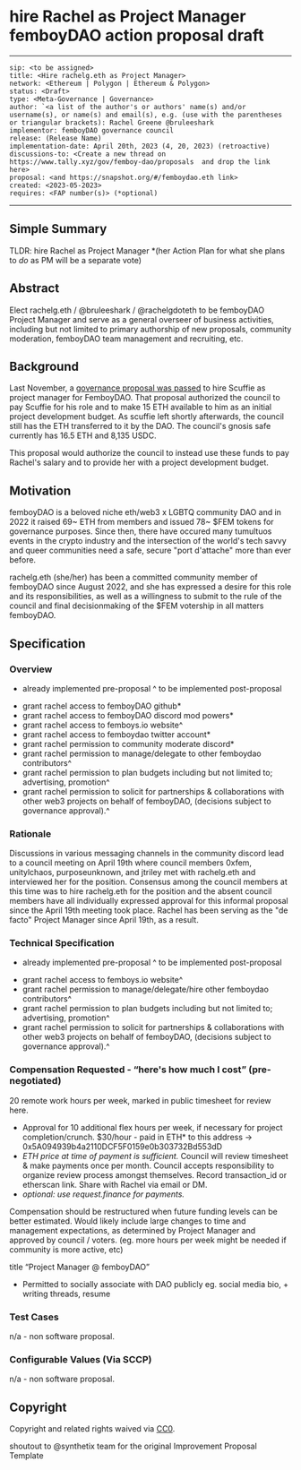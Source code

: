 # hire Rachel as Project Manager femboyDAO action proposal draft

---
```
sip: <to be assigned>
title: <Hire rachelg.eth as Project Manager>
network: <Ethereum | Polygon | Ethereum & Polygon>
status: <Draft>
type: <Meta-Governance | Governance>
author: `<a list of the author's or authors' name(s) and/or username(s), or name(s) and email(s), e.g. (use with the parentheses or triangular brackets): Rachel Greene @bruleeshark
implementor: femboyDAO governance council
release: (Release Name)
implementation-date: April 20th, 2023 (4, 20, 2023) (retroactive)
discussions-to: <Create a new thread on https://www.tally.xyz/gov/femboy-dao/proposals  and drop the link here>
proposal: <and https://snapshot.org/#/femboydao.eth link>
created: <2023-05-2023>
requires: <FAP number(s)> (*optional)
```
---

<!--You can leave these HTML comments in your merged FAP and delete the visible duplicate text guides, they will not appear and may be helpful to refer to if you edit it again. This is the suggested template for new FAPs. Note that an FAP number will be assigned by an editor. When opening a pull request to submit your FAP, please use an abbreviated title in the filename, `sip-draft_title_abbrev.md`. The title should be 44 characters or less.-->

## Simple Summary

<!--"If you can't explain it simply, you don't understand it well enough." Simply describe the outcome the proposed changes intends to achieve. This should be non-technical and accessible to a casual community member.-->

TLDR: hire Rachel as Project Manager 
*(her Action Plan for what she plans to *do* as PM will be a separate vote)

## Abstract

<!--A short (~200 word) description of the proposed change, the abstract should clearly describe the proposed change. This is what *will* be done if the FAP is implemented, not *why* it should be done or *how* it will be done. If the FAP proposes deploying a new contract, write, "we propose to deploy a new contract that will do x".-->

Elect rachelg.eth / @bruleeshark / @rachelgdoteth to be femboyDAO Project Manager and serve as a general overseer of business activities, including but not limited to primary authorship of new proposals, community moderation, femboyDAO team management and recruiting, etc.

## Background
Last November, a [governance proposal was passed](https://www.tally.xyz/gov/femboy-dao/proposal/65052743183220648491770929723137116040374021417102756972338666238749249176937) to hire Scuffie as project manager for FemboyDAO. That proposal authorized the council to pay Scuffie for his role and to make 15 ETH available to him as an initial project development budget. As scuffie left shortly afterwards, the council still has the ETH transferred to it by the DAO. The council's gnosis safe currently has 16.5 ETH and 8,135 USDC.

This proposal would authorize the council to instead use these funds to pay Rachel's salary and to provide her with a project development budget.

## Motivation

<!--This is the problem statement. This is the *why* of the FAP. It should clearly explain *why* the current state of the protocol is inadequate.  It is critical that you explain *why* the change is needed, if the FAP proposes changing how something is calculated, you must address *why* the current calculation is innaccurate or wrong. This is not the place to describe how the FAP will address the issue!-->

femboyDAO is a beloved niche eth/web3 x LGBTQ community DAO and in 2022 it raised 69~ ETH from members and issued 78~ $FEM tokens for governance purposes. Since then, there have occured many tumultuos events in the crypto industry and the intersection of the world's tech savvy and queer communities need a safe, secure "port d'attache" more than ever before.

rachelg.eth (she/her) has been a committed community member of femboyDAO since August 2022, and she has expressed a desire for this role and its responsibilities, as well as a willingness to submit to the rule of the council and final decisionmaking of the $FEM votership in all matters femboyDAO.

## Specification

<!--The specification should describe the syntax and semantics of any new feature, there are five sections
1. Overview
2. Rationale
3. Technical Specification
4. Test Cases
5. Configurable Values
-->

### Overview

<!--This is a high level overview of *how* the FAP will solve the problem. The overview should clearly describe how the new feature will be implemented.-->

 * already implemented pre-proposal
 ^ to be implemented post-proposal

- grant rachel access to femboyDAO github*
- grant rachel access to femboyDAO discord mod powers*
- grant rachel access to femboys.io website^
- grant rachel access to femboydao twitter account*
- grant rachel permission to community moderate discord*
- grant rachel permission to manage/delegate to other femboydao contributors^
- grant rachel permission to plan budgets including but not limited to; advertising, promotion^
- grant rachel permission to solicit for partnerships & collaborations with other web3 projects on behalf of femboyDAO, (decisions subject to governance approval).^

### Rationale

<!--This is where you explain the reasoning behind how you propose to solve the problem. Why did you propose to implement the change in this way, what were the considerations and trade-offs. The rationale fleshes out what motivated the design and why particular design decisions were made. It should describe alternate designs that were considered and related work. The rationale may also provide evidence of consensus within the community, and should discuss important objections or concerns raised during discussion.-->

Discussions in various messaging channels in the community discord lead to a council meeting on April 19th where council members 0xfem, unitylchaos, purposeunknown, and jtriley met with rachelg.eth and interviewed her for the position. Consensus among the council members at this time was to hire rachelg.eth for the position and the absent council members have all individually expressed approval for this informal proposal since the April 19th meeting took place. Rachel has been serving as the "de facto" Project Manager since April 19th, as a result.

### Technical Specification

<!--The technical specification should outline the public Action Plan of the changes proposed.
Include technical documentation if necessary. -->

* already implemented pre-proposal
^ to be implemented post-proposal

- grant rachel access to femboys.io website^
- grant rachel permission to manage/delegate/hire other femboydao contributors^
- grant rachel permission to plan budgets including but not limited to; advertising, promotion^
- grant rachel permission to solicit for partnerships & collaborations with other web3 projects on behalf of femboyDAO, (decisions subject to governance approval).^

### Compensation Requested - “here's how much I cost” (pre-negotiated)

20 remote work hours per week, marked in public timesheet for review here.
- Approval for 10 additional flex hours per week, if necessary for project completion/crunch.
$30/hour - paid in ETH* to this address -> 0x5A094939b4a2110DCF5F0159e0b303732Bd553dD
- *ETH price at time of payment is sufficient.*
Council will review timesheet & make payments once per month.
Council accepts responsibility to organize review process amongst themselves.
Record transaction_id or etherscan link. Share with Rachel via email or DM.
- *optional: use request.finance for payments.*

Compensation should be restructured when future funding levels can be better estimated.
Would likely include large changes to time and management expectations, as determined by Project Manager and approved by council / voters. (eg. more hours per week might be needed if community is more active, etc)

title “Project Manager @ femboyDAO”
- Permitted to socially associate with DAO publicly eg. social media bio, + writing threads, resume

### Test Cases

<!--Test cases for an implementation are mandatory for FAPs but can be included with the implementation..-->

n/a - non software proposal.

### Configurable Values (Via SCCP)

<!--Please list all values configurable via SCCP under this implementation.-->

n/a - non software proposal.

## Copyright

Copyright and related rights waived via [CC0](https://creativecommons.org/publicdomain/zero/1.0/).

shoutout to @synthetix team for the original Improvement Proposal Template
